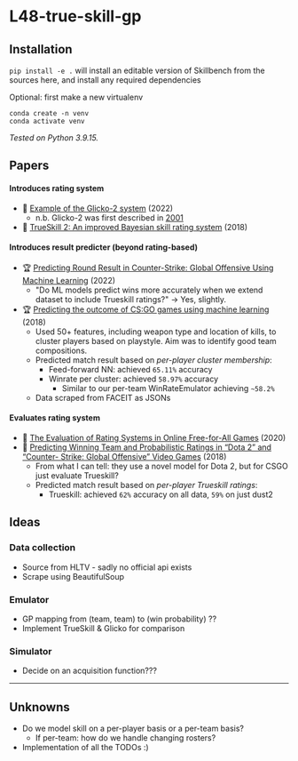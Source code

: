 # L48-true-skill-gp


## Installation

`pip install -e .` will install an editable version of Skillbench from the sources here, and install any required dependencies

Optional: first make a new virtualenv
```
conda create -n venv
conda activate venv
```

*Tested on Python 3.9.15.*

## Papers

#### Introduces rating system
- 🎁 [Example of the Glicko-2 system](http://www.glicko.net/glicko/glicko2.pdf) (2022)
  - n.b. Glicko-2 was first described in [2001](http://www.glicko.net/research/dpcmsv.pdf)
- 🎁 [TrueSkill 2: An improved Bayesian skill rating system](https://www.microsoft.com/en-us/research/uploads/prod/2018/03/trueskill2.pdf) (2018)
#### Introduces result predicter (beyond rating-based)
- 🏆 [Predicting Round Result in Counter-Strike: Global
Offensive Using Machine Learning](https://ieeexplore.ieee.org/stamp/stamp.jsp?tp=&arnumber=9778597) (2022)
  - "Do ML models predict wins more accurately when we extend dataset to include Trueskill ratings?" -> Yes, slightly.
- 🏆 [Predicting the outcome of CS:GO
games using machine learning](https://publications.lib.chalmers.se/records/fulltext/256129/256129.pdf) (2018)
  - Used 50+ features, including weapon type and location of kills, to cluster players based on playstyle. Aim was to identify good team compositions.
  - Predicted match result based on *per-player cluster membership*:
    - Feed-forward NN: achieved `65.11%` accuracy
    - Winrate per cluster: achieved `58.97%` accuracy
      - Similar to our per-team WinRateEmulator achieving `~58.2%`
  - Data scraped from FACEIT as JSONs
#### Evaluates rating system
- 🔎 [The Evaluation of Rating Systems
in Online Free-for-All Games](https://arxiv.org/pdf/2008.06787.pdf) (2020)
- 🔎 [Predicting Winning Team and Probabilistic Ratings in “Dota 2” and “Counter-
Strike: Global Offensive” Video Games](https://drive.google.com/file/d/1MxVIfOb98fT19A1vmwoeyTuwxndUFxrv/view?usp=sharing) (2018)
  - From what I can tell: they use a novel model for Dota 2, but for CSGO just evaluate Trueskill?
  - Predicted match result based on *per-player Trueskill ratings*:
    - Trueskill: achieved `62%` accuracy on all data, `59%` on just dust2
    

## Ideas

### Data collection
- Source from HLTV - sadly no official api exists
- Scrape using BeautifulSoup

### Emulator
- GP mapping from (team, team) to (win probability) ??
- Implement TrueSkill & Glicko for comparison

### Simulator
- Decide on an acquisition function???

---

## Unknowns
- Do we model skill on a per-player basis or a per-team basis?
  - If per-team: how do we handle changing rosters?
- Implementation of all the TODOs :)
